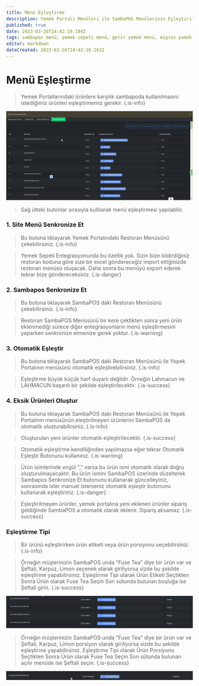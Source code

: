 ```yaml
---
title: Menü Eşleştirme
description: Yemek Portalı Menüleri ile SambaPOS Menülerinin Eşleştirilmesi
published: true
date: 2023-03-26T14:42:19.184Z
tags: sambapos menü, yemek sepeti menü, getir yemek menü, migros yemek menü, trendyol yemek menü
editor: markdown
dateCreated: 2023-03-26T14:42:16.163Z
---
```


# Menü Eşleştirme

> Yemek Portallarındaki ürünlere karşılık sambapoda kullanılmasıni istediğimiz ürünleri eşleştirmemiz gerekir.
{.is-info}

![chrome_qzeauek6s5.png](/chrome_qzeauek6s5.png)

> Sağ ütteki butonlar sırasıyla kullılarak menü eşleştirmesi yapılabilir.

### 1. Site Menü Senkronize Et
> Bu butona tıklayarak Yemek Portalındaki Restoran Menüsünü çekebilirsiniz.
{.is-info}

> Yemek Sepeti Entegrasyonunda bu özellik yok. Sizin bize bildirdiğiniz restoran koduna göre size bir excel göndereceğiz import ettiğinizde restoran menüsü oluşacak. Daha sonra bu menüyü export ederek tekrar bize göndereceksiniz.
{.is-danger}


### 2. Sambapos Senkronize Et
> Bu butona tıklayarak SambaPOS daki Restoran Menüsünü çekebilirsiniz.
{.is-info}

> Restoran SambaPOS Menüsünü bir kere çektikten sonra yeni ürün eklenmediği sürece diğer entegrasyonların menü eşleştirmesini yaparken senkronize etmenize gerek yoktur.
{.is-warning}

### 3. Otomatik Eşleştir
> Bu butona tıklayarak SambaPOS daki Restoran Menüsünü ile Yepek Portalının menüsünü otomatik eşleştirebilirsiniz.
{.is-info}

> Eşleştirme büyük küçük harf duyarlı değildir. Örneğin Lahmacun ve LAHMACUN başarılı bir şekilde eşleştirilecektir.
{.is-success}

### 4. Eksik Ürünleri Oluştur
> Bu butona tıklayarak SambaPOS daki Restoran Menüsünü ile Yepek Portalının menüsünün eleştirilmeyen ürünlerini SambaPOS da otomatik oluşturabilirsiniz.
{.is-info}

> Oluşturulan yeni ürünler otomatik eşleştirilecektir.
{.is-success}

> Otomatik eşleştirme kendiliğinden yapılmazsa eğer tekrar Otomatik Eşleştir Butonunu kullanınız.
{.is-warning}

> Ürün isimlerinde virgül "," varsa bu ürün ismi otomatik olarak doğru oluşturulmayacaktır. Bu ürün ismini SambaPOS üzerinde düzelterek Sambapos Senkronize Et butonunu kullanarak güncelleyiniz, sonrasında ister manuel isterseniz otomatik eşleştir butonunu kullanarak eşleştiriniz.
{.is-danger}

> Eşleştirilmeyen ürünler, yemek portalına yeni eklenen ürünler sipariş geldiğinde SambaPOS a otomatik olarak eklenir. Sipariş aksamaz.
{.is-success}

### Eşleştirme Tipi

>Bir ürünü eşleştirirken ürün etiketi veya ürün porsiyonu seçebilirsiniz.
{.is-info}

>Örneğin müşterinizin SambaPOS unda "Fuse Tea" diye bir ürün var ve Şeftali, Karpuz, Limon seçenek olarak giriliyorsa sizde bu şekilde eşleştirme yapabilirsiniz.
Eşleştirme Tipi olarak Ürün Etiketi Seçtikten Sonra Ürün olarak Fuse Tea Seçin Son sütunda bulunan boşluğa ise Şeftali girin.
{.is-success}

![chrome_bsb6ocecwu.png](/chrome_bsb6ocecwu.png)


>Örneğin müşterinizin SambaPOS unda "Fuse Tea" diye bir ürün var ve Şeftali, Karpuz, Limon porsiyon olarak giriliyorsa sizde bu şekilde eşleştirme yapabilirsiniz.
Eşleştirme Tipi olarak Ürün Porsiyonu Seçtikten Sonra Ürün olarak Fuse Tea Seçin Son sütunda bulunan açılır menüde ise Şeftali seçin.
{.is-success}

![chrome_a23z0kxqop.png](/chrome_a23z0kxqop.png)

